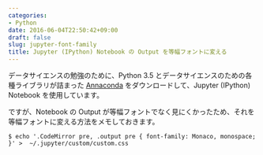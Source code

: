 ```yaml
---
categories:
- Python
date: 2016-06-04T22:50:42+09:00
draft: false
slug: jupyter-font-family
title: Jupyter (IPython) Notebook の Output を等幅フォントに変える
---
```


データサイエンスの勉強のために、Python 3.5 とデータサイエンスのための各種ライブラリが詰まった [Annaconda](https://www.continuum.io/) をダウンロードして、Jupyter (IPython) Notebook を使用しています。

ですが、Notebook の Output が等幅フォントでなく見にくかったため、それを等幅フォントに変える方法をメモしておきます。

```
$ echo '.CodeMirror pre, .output pre { font-family: Monaco, monospace; }' >  ~/.jupyter/custom/custom.css
```
